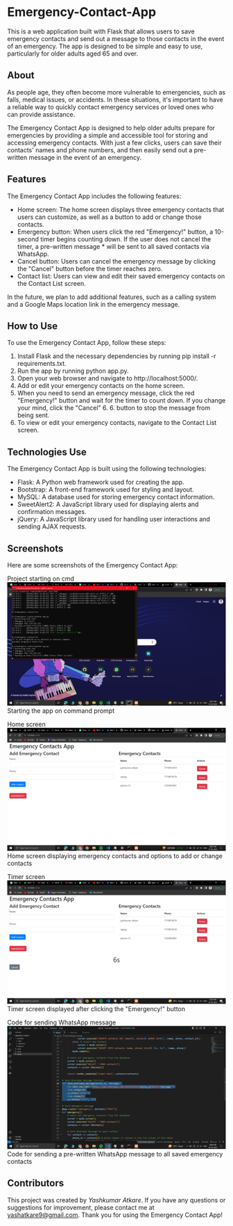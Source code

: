 # Emergency-Contact-App
This is a web application built with Flask that allows users to save emergency contacts and send out a message to those contacts in the event of an emergency. The app is designed to be simple and easy to use, particularly for older adults aged 65 and over.

## About

As people age, they often become more vulnerable to emergencies, such as falls, medical issues, or accidents. In these situations, it's important to have a reliable way to quickly contact emergency services or loved ones who can provide assistance.

The Emergency Contact App is designed to help older adults prepare for emergencies by providing a simple and accessible tool for storing and accessing emergency contacts. With just a few clicks, users can save their contacts' names and phone numbers, and then easily send out a pre-written message in the event of an emergency.

## Features

The Emergency Contact App includes the following features:

* Home screen: The home screen displays three emergency contacts that users can customize, as well as a button to add or change those contacts.
* Emergency button: When users click the red "Emergency!" button, a 10-second timer begins counting down. If the user does not cancel the timer, a pre-written message * will be sent to all saved contacts via WhatsApp.
* Cancel button: Users can cancel the emergency message by clicking the "Cancel" button before the timer reaches zero.
* Contact list: Users can view and edit their saved emergency contacts on the Contact List screen.

In the future, we plan to add additional features, such as a calling system and a Google Maps location link in the emergency message.

## How to Use
To use the Emergency Contact App, follow these steps:

1. Install Flask and the necessary dependencies by running pip install -r requirements.txt.
2. Run the app by running python app.py.
3. Open your web browser and navigate to http://localhost:5000/.
4. Add or edit your emergency contacts on the home screen.
5. When you need to send an emergency message, click the red "Emergency!" button and wait for the timer to count down. If you change your mind, click the "Cancel" 6. 6. button to stop the message from being sent.
7. To view or edit your emergency contacts, navigate to the Contact List screen.

## Technologies Use
The Emergency Contact App is built using the following technologies:

* Flask: A Python web framework used for creating the app.
* Bootstrap: A front-end framework used for styling and layout.
* MySQL: A database used for storing emergency contact information.
* SweetAlert2: A JavaScript library used for displaying alerts and confirmation messages.
* jQuery: A JavaScript library used for handling user interactions and sending AJAX requests.

## Screenshots
Here are some screenshots of the Emergency Contact App:

Project starting on cmd
![1](1.png)
Starting the app on command prompt

Home screen
![1](2.png)
Home screen displaying emergency contacts and options to add or change contacts

Timer screen
![1](3.png)
Timer screen displayed after clicking the "Emergency!" button

Code for sending WhatsApp message
![1](4.png)
Code for sending a pre-written WhatsApp message to all saved emergency contacts

## Contributors

This project was created by *Yashkumar Atkare*. If you have any questions or suggestions for improvement, please contact me at yashatkare9@gmail.com. Thank you for using the Emergency Contact App!
